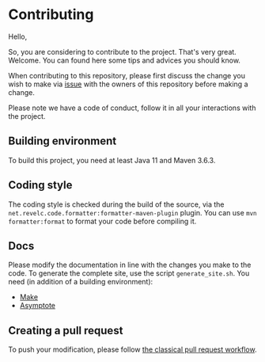 
# Contributing

Hello,

So, you are considering to contribute to the project. That's very great. Welcome. You can found here some tips and advices you should know.

When contributing to this repository, please first discuss the change you wish to make via [issue](https://github.com/atos-digital-id/paprika/issues) with the owners of this repository before making a change.

Please note we have a code of conduct, follow it in all your interactions with the project.

## Building environment

To build this project, you need at least Java 11 and Maven 3.6.3.

## Coding style

The coding style is checked during the build of the source, via the `net.revelc.code.formatter:formatter-maven-plugin` plugin. You can use `mvn formatter:format` to format your code before compiling it.

## Docs

Please modify the documentation in line with the changes you make to the code. To generate the complete site, use the script `generate_site.sh`. You need (in addition of a building environment):

* [Make](http://www.gnu.org/software/make/)
* [Asymptote](https://asymptote.sourceforge.io/)

## Creating a pull request

To push your modification, please follow [the classical pull request workflow](https://docs.github.com/en/github/collaborating-with-issues-and-pull-requests/creating-a-pull-request).

